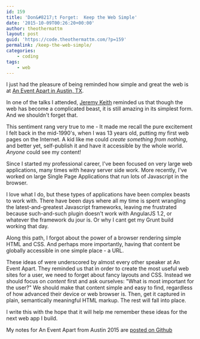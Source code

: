 ```yaml
---
id: 159
title: 'Don&#8217;t Forget:  Keep the Web Simple'
date: '2015-10-09T00:26:20+00:00'
author: theothermattm
layout: post
guid: 'https://code.theothermattm.com/?p=159'
permalink: /keep-the-web-simple/
categories:
    - coding
tags:
    - web
---
```


I just had the pleasure of being reminded how simple and great the web is at [An Event Apart in Austin, TX](http://aneventapart.com/event/austin-2015).

In one of the talks I attended, [Jeremy Keith](https://adactio.com) reminded us that though the web has become a complicated beast, it is still amazing in its simplest form. And we shouldn't forget that.  

This sentiment rang very true to me - It made me recall the pure excitement I felt back in the mid-1990's, when I was 13 years old, putting my first web pages on the Internet.  A kid like me could *create something from nothing*, and better yet, self-publish it and have it accessible by the whole world. *Anyone* could see my content!

Since I started my professional career, I've been focused on very large web applications, many times with heavy server side work.  More recently, I've worked on large Single Page Applications that run lots of Javascript in the browser.  

I love what I do, but these types of applications have been complex beasts to work with. There have been days where all my time is spent wrangling the latest-and-greatest Javascript frameworks, leaving me frustrated because such-and-such plugin doesn't work with AngularJS 1.2, or whatever the framework du jour is. Or why I cant get my Grunt build working that day.

Along this path, I forgot about the power of a browser rendering simple HTML and CSS.  And perhaps more importantly, having that content be globally accessible in one simple place - a URL.

These ideas of were underscored by almost every other speaker at An Event Apart.  They reminded us that in order to create the most useful web sites for a user, we need to forget about fancy layouts and CSS.  Instead we should focus on *content* first and ask ourselves: "What is most important for the user?"  We should make that content simple and easy to find, regardless of how advanced their device or web browser is.  Then, get it captured in plain, semantically meaningful HTML markup. The rest will fall into place. 

I write this with the hope that it will help me remember these ideas for the next web app I build.

My notes for An Event Apart from Austin 2015 are [posted on Github](https://gist.github.com/theothermattm/dd4dde49afbacd8e313d)